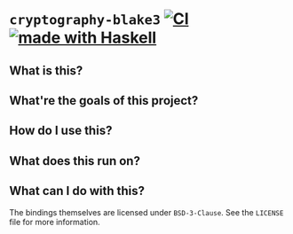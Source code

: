 # `cryptography-blake3` [![CI](https://github.com/haskell-cryptography/cryptography-blake3-bindings/actions/workflows/ci.yml/badge.svg)](https://github.com/haskell-cryptography/cryptography-blake3-bindings/actions/workflows/ci.yml) [![made with Haskell](https://img.shields.io/badge/Made%20in-Haskell-%235e5086?logo=haskell&style=flat-square)](https://haskell.org)

## What is this?

## What're the goals of this project?

## How do I use this?

## What does this run on?

## What can I do with this?

The bindings themselves are licensed under `BSD-3-Clause`. See the `LICENSE` 
file for more information.

